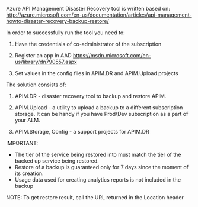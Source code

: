 Azure API Management Disaster Recovery tool is written based on:
http://azure.microsoft.com/en-us/documentation/articles/api-management-howto-disaster-recovery-backup-restore/

In order to successfully run the tool you need to:

1. Have the credentials of co-administrator of the subscription

2. Register an app in AAD
https://msdn.microsoft.com/en-us/library/dn790557.aspx

3. Set values in the config files in APIM.DR and APIM.Upload projects

The solution consists of:

1. APIM.DR - disaster recovery tool to backup and restore APIM.

2. APIM.Upload - a utility to upload a backup to a different subscription storage.
It can be handy if you have Prod\Dev subscription as a part of your ALM.

3. APIM.Storage, Config - a support projects for APIM.DR

IMPORTANT:
 - The tier of the service being restored into must match the tier of the backed up service being restored.
 - Restore of a backup is guaranteed only for 7 days since the moment of its creation.
 - Usage data used for creating analytics reports is not included in the backup

NOTE:
   To get restore result, call the URL returned in the Location header

 
